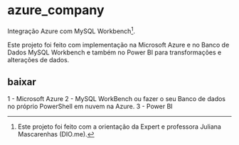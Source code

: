 # azure_company

Integração Azure com MySQL Workbench[^1].

Este projeto foi feito com implementação na Microsoft Azure e no Banco de Dados MySQL Workbench e também no Power BI para transformações e alterações de dados.

## baixar
1 - Microsoft Azure
2 - MySQL WorkBench ou fazer o seu Banco de dados no próprio PowerShell em nuvem na Azure.
3 - Power BI

[^1]: Este projeto foi feito com a orientação da Expert e professora Juliana Mascarenhas (DIO.me).
